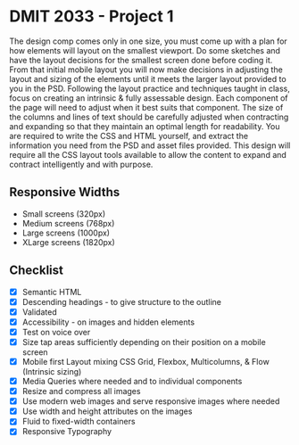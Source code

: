 # DMIT 2033 - Project 1

The design comp comes only in one size, you must come up with a plan for how
elements will layout on the smallest viewport. Do some sketches and have the layout
decisions for the smallest screen done before coding it. From that initial mobile layout
you will now make decisions in adjusting the layout and sizing of the elements until it
meets the larger layout provided to you in the PSD.
Following the layout practice and techniques taught in class, focus on creating an
intrinsic & fully assessable design. Each component of the page will need to adjust
when it best suits that component. The size of the columns and lines of text should be
carefully adjusted when contracting and expanding so that they maintain an optimal
length for readability.
You are required to write the CSS and HTML yourself, and extract the information you
need from the PSD and asset files provided. This design will require all the CSS layout
tools available to allow the content to expand and contract intelligently and with
purpose.

## Responsive Widths

- Small screens (320px)
- Medium screens (768px)
- Large screens (1000px)
- XLarge screens (1820px)

## Checklist

- [x] Semantic HTML
- [x] Descending headings - to give structure to the outline
- [x] Validated
- [x] Accessibility - on images and hidden elements
- [x] Test on voice over
- [x] Size tap areas sufficiently depending on their position on a mobile screen
- [x] Mobile first Layout mixing CSS Grid, Flexbox, Multicolumns, & Flow (Intrinsic sizing)
- [x] Media Queries where needed and to individual components
- [x] Resize and compress all images
- [x] Use modern web images and serve responsive images where needed
- [x] Use width and height attributes on the images
- [x] Fluid to fixed-width containers
- [x] Responsive Typography
